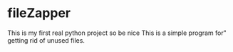 # fileZapper
This is my first real python project so be nice
This is a simple program for" getting rid of unused files.      
